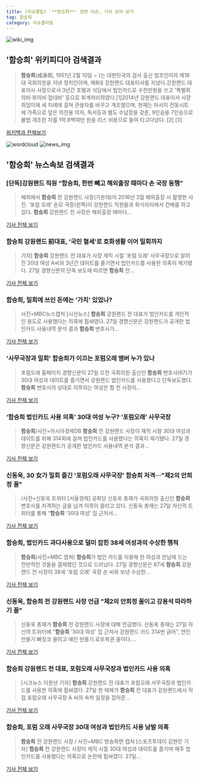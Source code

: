 ```yaml
---
title: (이슈클립) '**함승희**' 관련 이슈, 기사 모아 보기
tag: 함승희
category: 이슈클리핑
---
```

![wiki_img](https://user-images.githubusercontent.com/42597476/44503234-41136a80-a6d0-11e8-9071-6fc6418eafe4.png)
## **'**함승희**'** 위키피디아 검색결과
>**함승희**(咸承熙, 1951년 2월 10일 ~ )는 대한민국의 검사 출신 법조인이자 제16대 국회의원을 지낸 정치인이며, 제8대 강원랜드 대표이사를 지냈다.강원랜드 대표이사 사장으로서 3년간 호텔과 식당에서 법인카드로 수천만원을 쓰고 '특별회의비·회의비·접대비' 등으로 회계처리하였다.[1]2014년 강원랜드 대표이사 사장 취임이래 세 차례에 걸쳐 관용차를 바꾸고 개조했으며, 현재는 마사지 전동시트에 가죽으로 덮은 의전용 의자, 독서등과 별도 수납장을 갖춘, 9인승을 7인승으로 불법 개조한 차를 1억 8백여만 원을 리스 비용으로 들여 타고다녔다. [2] [3]

<a href="https://ko.wikipedia.org/wiki/함승희" target="_blank">위키백과 전체보기</a>

![wordcloud](https://s3.ap-northeast-2.amazonaws.com/lyrics101-wordcloud/2018-08-27-1535334365.png)
![news_img](https://user-images.githubusercontent.com/42597476/44507050-1206f400-a6e4-11e8-8d98-7ffbfebb353f.png)
## **'**함승희**'** 뉴스속보 검색결과
### [단독]강원랜드 직원 “**함승희**, 한번 빼고 해외출장 때마다 손 국장 동행”

>해외에서 **함승희** 전 강원랜드 사장(가운데)이 2016년 3월 해외출장 시 촬영한 사진. ‘포럼 오래’ 손모 국장(왼쪽)이 강원랜드 직원들과 회식자리에서 건배를 하고 있다. **함승희** 강원랜드 전 사장은 해외출장 때마다...

<a href="http://news.khan.co.kr/kh_news/khan_art_view.html?artid=201808270600005&code=940100" target="_blank">기사 전체 보기</a>

### **함승희** 강원랜드 前대표, ‘국민 혈세’로 호화생활 이어 밀회까지

>기자] **함승희** 강원랜드 전 대표가 사장 재직 시절 ‘포럼 오래’ 사무국장으로 알려진 30대 여성 A씨와 3년간 데이트를 즐기면서 법인카드를 사용한 의혹이 제기됐다. 27일 경향신문의 단독 보도에 따르면 **함승희** 전...

<a href="http://biz.heraldcorp.com/culture/view.php?ud=201808270854353952667_1" target="_blank">기사 전체 보기</a>

### **함승희**, 밀회에 쓰인 돈에는 '가치' 있었나?

>사진=MBC뉴스캡처 [시선뉴스] **함승희** 강원랜드 전 대표가 법인카드를 개인적인 용도로 사용했다는 의혹에 휩싸였다. 27일 경향신문은 강원랜드가 공개한 법인카드 사용내역 분석 결과 **함승희** 변호사가...

<a href="http://www.sisunnews.co.kr/news/articleView.html?idxno=89021" target="_blank">기사 전체 보기</a>

### '사무국장과 밀회' **함승희**가 이끄는 포럼오래 멤버 누가 있나

>포럼오래 홈페이지 경향신문이 27일 오전 국회의원 출신인 **함승희** 변호사(67)가 30대 여성과 데이트를 즐기면서 강원랜드 법인카드를 사용했다고 단독보도했다. **함승희** 변호사의 상대로 지목되는 여성은 함 전 사장이...

<a href="http://news20.busan.com/controller/newsController.jsp?newsId=20180827000040" target="_blank">기사 전체 보기</a>

### ‘**함승희** 법인카드 사용 의혹’ 30대 여성 누구? ‘포럼오래’ 사무국장

>**함승희**/사진=아시아경제DB **함승희** 전 강원랜드 사장이 재직 시절 30대 여성과 데이트를 위해 314회에 걸쳐 법인카드를 사용했다는 의혹이 제기됐다. 27일 경향신문은 강원랜드가 공개한 법인카드 사용내역 분석 결과...

<a href="http://view.asiae.co.kr/news/view.htm?idxno=2018082709461846961" target="_blank">기사 전체 보기</a>

### 신동욱, 30 女가 밀회 즐긴 '포럼오래 사무국장' **함승희** 저격···"제2의 안희정 꼴"

>/사진=신동욱 트위터 [서울경제] 공화당 신동욱 총재가 국회의원 출신인 **함승희** 변호사를 저격하는 글을 남겨 이목이 쏠리고 있다. 신동욱 총재는 27일 자신의 트위터를 통해 “**함승희** ‘30대 여성’ 집 근처서...

<a href="http://www.sedaily.com/NewsView/1S3IU6JLD7" target="_blank">기사 전체 보기</a>

### **함승희**, 법인카드 과다사용으로 덜미 잡힌 38세 여성과의 수상한 행적

>**함승희**(사진=MBC 캡쳐) **함승희**가 법인 카드를 이용해 한 여성과 만남에 드는 전반적인 것들을 결제했던 것으로 드러났다. 27일 경향신문은 67세 **함승희** 강원랜드 전 사장이 38세 '포럼 오래' 국장 손 씨와 보낸 수상한...

<a href="http://www.gnmaeil.com/news/articleView.html?idxno=381147" target="_blank">기사 전체 보기</a>

### 신동욱, **함승희** 전 강원랜드 사장 언급 "제2의 안희정 꼴이고 강용석 따라하기 꼴"

>신동욱 총재가 **함승희** 전 강원랜드 사장에 대해 언급했다. 신동욱 총재는 27일 자신의 트위터에 "**함승희** '30대 여성' 집 근처서 강원랜드 카드 314번 긁어", 연인 만들기 빠징코 꼴이고 애인 만들기 로또복권 꼴이다....

<a href="http://www.newscj.com/news/articleView.html?idxno=549527" target="_blank">기사 전체 보기</a>

### **함승희** 강원랜드 전 대표, 포럼오래 사무국장과 법인카드 사용 의혹

>[시크뉴스 이원선 기자] **함승희** 강원랜드 전 대표가 포럼오래 사무국장과 법인카드를 사용한 의혹에 휩싸였다. 27일 한 매체가 **함승희** 전 대표가 강원랜드에서 직접 포럼오래 사무국장 A 씨의 숙박 일정을 잡아준...

<a href="http://chicnews.mk.co.kr/article.php?aid=1535331685208282018" target="_blank">기사 전체 보기</a>

### **함승희**, 포럼 오래 사무국장 30대 여성과 법인카드 사용 남발 의혹

>**함승희** 전 강원랜드 사장 / 사진=MBC 방송화면 캡처 [스포츠투데이 김현민 기자] **함승희** 전 강원랜드 사장이 재직 시절 30대 여성과 데이트를 즐기며 매주 법인카드를 사용했다는 의혹으로 논란에 휩싸였다. 27일...

<a href="http://stoo.asiae.co.kr/news/naver_view.htm?idxno=2018082709112046446" target="_blank">기사 전체 보기</a>


